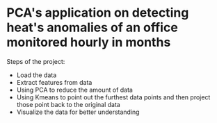 # PCA's application on detecting heat's anomalies of an office monitored hourly in months

Steps of the project:
- Load the data
- Extract features from data
- Using PCA to reduce the amount of data
- Using Kmeans to point out the furthest data points and then project those point back to the original data
- Visualize the data for better understanding 
